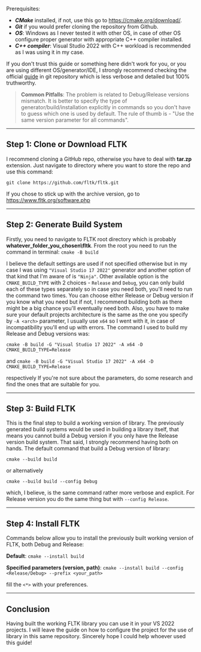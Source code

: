 Prerequisites:
- ***CMake*** installed, if not, use this go to https://cmake.org/download/.
- ***Git*** if you would prefer cloning the repository from Github.
- ***OS***: Windows as I never tested it with other OS, in case of other OS configure proper generator with appropriate C++ compiler installed.
- ***C++ compiler***: Visual Studio 2022 with C++ workload is recommended as I was using it in my case.

If you don't trust this guide or something here didn't work for you, or you are using different OS/generator/IDE, I strongly recommend checking the official [guide](https://github.com/fltk/fltk/blob/master/README.CMake.txt) in git repository which is less verbose and detailed but 100% truthworthy.

>**Common Pitfalls**:
The problem is related to Debug/Release versions mismatch. It is better to specify the type of generator/build/installation explicitly in commands so you don't have to guess which one is used by default. The rule of thumb is - "Use the same version parameter for all commands".

---
## Step 1: Clone or Download FLTK
I recommend cloning a GitHub repo, otherwise you have to deal with **tar.zp** extension.
Just navigate to directory where you want to store the repo and use this command: 

`git clone https://github.com/fltk/fltk.git`

If you chose to stick up with the archive version, go to https://www.fltk.org/software.php

---
## Step 2: Generate Build System
Firstly, you need to navigate to FLTK root directory which is probably **whatever_folder_you_chosen\fltk**. From the root you need to run the command in terminal: 
`cmake -B build`

I believe the default settings are used if not specified otherwise but in my case I was using `"Visual Studio 17 2022"` generator and another option of that kind that I'm aware of is `"Ninja"`. 
Other available option is the `CMAKE_BUILD_TYPE` with 2 choices - `Release` and `Debug`, you can only build each of these types separately so in case you need both, you'll need to run the command two times.
You can choose either Release or Debug version if you know what you need but if not, I recommend building both as there might be a big chance you'll eventually need both.
Also, you have to make sure your default projects architecture is the same as the one you specify by `-A <arch>` parameter, I usually use `x64` so I went with it, in case of incompatibility you'll end up with errors.
The command I used to build my Release and Debug versions was:

`cmake -B build -G "Visual Studio 17 2022" -A x64 -D CMAKE_BUILD_TYPE=Release`

and 
`cmake -B build -G "Visual Studio 17 2022" -A x64 -D CMAKE_BUILD_TYPE=Release`

respectively
If you're not sure about the parameters, do some research and find the ones that are suitable for you.

---

## Step 3: Build FLTK
This is the final step to build a working version of library. The previously generated build systems would be used in building a library itself, that means you cannot build a Debug version if you only have the Release version build system. That said, I strongly recommend having both on hands.
The default command that build a Debug version of library:

`cmake --build build`

or alternatively

`cmake --build build --config Debug` 

which, I believe, is the same command rather more verbose and explicit.
For Release version you do the same thing but with `--config Release`.

---

## Step 4: Install FLTK
Commands below allow you to install the previously built working version of FLTK, both Debug and Release:

**Default**:
`cmake --install build`

**Specified parameters (version, path)**:
`cmake --install build --config <Release/Debug> --prefix <your_path>`

fill the `<*>` with your preferences.

---

## Conclusion 
Having built the working FLTK library you can use it in your VS 2022 projects. I will leave the guide on how to configure the project for the use of library in this same repository. 
Sincerely hope I could help whoever used this guide!
